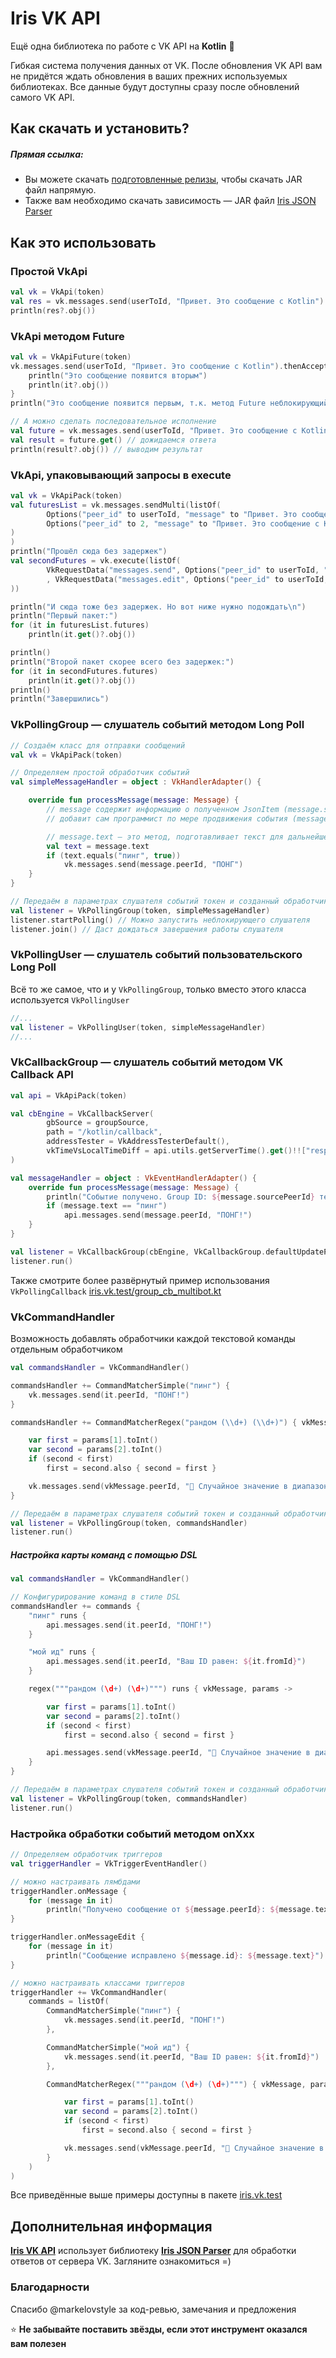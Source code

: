 # Iris VK API

Ещё одна библиотека по работе с VK API на **Kotlin** 💖

Гибкая система получения данных от VK. После обновления VK API вам не придётся ждать 
обновления в ваших прежних используемых библиотеках. Все данные будут доступны сразу после обновлений самого VK API.

## Как скачать и установить?

##### Прямая ссылка:

- Вы можете скачать [подготовленные релизы](https://github.com/iris2iris/iris-vk-api/releases), чтобы скачать JAR файл напрямую.
- Также вам необходимо скачать зависимость — JAR файл [Iris JSON Parser](https://github.com/iris2iris/iris-vk-api/releases/download/v0.3/iris-json-parser.jar)

## Как это использовать

### Простой VkApi

```kotlin
val vk = VkApi(token)
val res = vk.messages.send(userToId, "Привет. Это сообщение с Kotlin")
println(res?.obj())
```

### VkApi методом Future

```kotlin
val vk = VkApiFuture(token)
vk.messages.send(userToId, "Привет. Это сообщение с Kotlin").thenAccept {
    println("Это сообщение появится вторым")
    println(it?.obj())
}
println("Это сообщение появится первым, т.к. метод Future неблокирующий")

// А можно сделать последовательное исполнение
val future = vk.messages.send(userToId, "Привет. Это сообщение с Kotlin")
val result = future.get() // дожидаемся ответа
println(result?.obj()) // выводим результат
```

### VkApi, упаковывающий запросы в execute
```kotlin
val vk = VkApiPack(token)
val futuresList = vk.messages.sendMulti(listOf(
        Options("peer_id" to userToId, "message" to "Привет. Это сообщение с Kotlin\nОно почти работает!", "attachment" to "photo-181070115_457239553"),
        Options("peer_id" to 2, "message" to "Привет. Это сообщение с Kotlin\nОно почти работает!", "attachment" to "photo-181070115_457239553"),
)
)
println("Прошёл сюда без задержек")
val secondFutures = vk.execute(listOf(
        VkRequestData("messages.send", Options("peer_id" to userToId, "random_id" to (0..2_000_000).random(), "message" to "Привет. Это сообщение с Kotlin\nОно почти работает!", "attachment" to "photo-181070115_457239553"))
        , VkRequestData("messages.edit", Options("peer_id" to userToId, "conversation_message_id" to 1, "message" to "Привет. Это сообщение с Kotlin\nОно почти работает!", "attachment" to "photo-181070115_457239553"))
))

println("И сюда тоже без задержек. Но вот ниже нужно подождать\n")
println("Первый пакет:")
for (it in futuresList.futures)
    println(it.get()?.obj())

println()
println("Второй пакет скорее всего без задержек:")
for (it in secondFutures.futures)
    println(it.get()?.obj())
println()
println("Завершились")
```

### VkPollingGroup — слушатель событий методом Long Poll

```kotlin
// Создаём класс для отправки сообщений
val vk = VkApiPack(token)

// Определяем простой обработчик событий
val simpleMessageHandler = object : VkHandlerAdapter() {

    override fun processMessage(message: Message) {
        // message содержит информацию о полученном JsonItem (message.source) и вспомогательную информацию, которую
        // добавит сам программист по мере продвижения события (message.options)

        // message.text — это метод, подготавливает текст для дальнейшей работы
        val text = message.text
        if (text.equals("пинг", true))
            vk.messages.send(message.peerId, "ПОНГ")
    }
}

// Передаём в параметрах слушателя событий токен и созданный обработчик событий
val listener = VkPollingGroup(token, simpleMessageHandler)
listener.startPolling() // Можно запустить неблокирующего слушателя
listener.join() // Даст дождаться завершения работы слушателя
```

### VkPollingUser — слушатель событий пользовательского Long Poll
Всё то же самое, что и у `VkPollingGroup`, только вместо этого класса используется `VkPollingUser`
```kotlin
//...
val listener = VkPollingUser(token, simpleMessageHandler)
//...
```

### VkCallbackGroup — слушатель событий методом VK Callback API

```kotlin
val api = VkApiPack(token)

val cbEngine = VkCallbackServer(
        gbSource = groupSource,
        path = "/kotlin/callback",
        addressTester = VkAddressTesterDefault(),
        vkTimeVsLocalTimeDiff = api.utils.getServerTime().get()!!["response"].asLong()*1000L - System.currentTimeMillis()
)

val messageHandler = object : VkEventHandlerAdapter() {
    override fun processMessage(message: Message) {
        println("Событие получено. Group ID: ${message.sourcePeerId} текст: ${message.text}")
        if (message.text == "пинг")
            api.messages.send(message.peerId, "ПОНГ!")
    }
}

val listener = VkCallbackGroup(cbEngine, VkCallbackGroup.defaultUpdateProcessor(messageHandler))
listener.run()
```
Также смотрите более развёрнутый пример использования `VkPollingCallback` [iris.vk.test/group_cb_multibot.kt](https://github.com/iris2iris/iris-vk-api/blob/master/test/iris/vk/test/group_cb_multibot.kt)

### VkCommandHandler

Возможность добавлять обработчики каждой текстовой команды отдельным обработчиком
```kotlin
val commandsHandler = VkCommandHandler()

commandsHandler += CommandMatcherSimple("пинг") {
    vk.messages.send(it.peerId, "ПОНГ!")
}

commandsHandler += CommandMatcherRegex("рандом (\\d+) (\\d+)") { vkMessage, params ->

    var first = params[1].toInt()
    var second = params[2].toInt()
    if (second < first)
        first = second.also { second = first }

    vk.messages.send(vkMessage.peerId, "🎲 Случайное значение в диапазоне [$first..$second] выпало на ${(first..second).random()}")
}

// Передаём в параметрах слушателя событий токен и созданный обработчик команд
val listener = VkPollingGroup(token, commandsHandler)
listener.run()
```

##### Настройка карты команд с помощью DSL
```kotlin
val commandsHandler = VkCommandHandler()

// Конфигурирование команд в стиле DSL
commandsHandler += commands {
    "пинг" runs {
        api.messages.send(it.peerId, "ПОНГ!")
    }

    "мой ид" runs {
        api.messages.send(it.peerId, "Ваш ID равен: ${it.fromId}")
    }

    regex("""рандом (\d+) (\d+)""") runs { vkMessage, params ->

        var first = params[1].toInt()
        var second = params[2].toInt()
        if (second < first)
            first = second.also { second = first }

        api.messages.send(vkMessage.peerId, "🎲 Случайное значение в диапазоне [$first..$second] выпало на ${(first..second).random()}")
    }
}

// Передаём в параметрах слушателя событий токен и созданный обработчик команд
val listener = VkPollingGroup(token, commandsHandler)
listener.run()
```

### Настройка обработки событий методом onXxx
```kotlin
// Определяем обработчик триггеров
val triggerHandler = VkTriggerEventHandler()

// можно настраивать лямбдами
triggerHandler.onMessage {
    for (message in it)
        println("Получено сообщение от ${message.peerId}: ${message.text}")
}

triggerHandler.onMessageEdit {
    for (message in it)
        println("Сообщение исправлено ${message.id}: ${message.text}")
}

// можно настраивать классами триггеров
triggerHandler += VkCommandHandler(
    commands = listOf(
        CommandMatcherSimple("пинг") {
            vk.messages.send(it.peerId, "ПОНГ!")
        },

        CommandMatcherSimple("мой ид") {
            vk.messages.send(it.peerId, "Ваш ID равен: ${it.fromId}")
        },

        CommandMatcherRegex("""рандом (\d+) (\d+)""") { vkMessage, params ->

            var first = params[1].toInt()
            var second = params[2].toInt()
            if (second < first)
                first = second.also { second = first }

            vk.messages.send(vkMessage.peerId, "🎲 Случайное значение в диапазоне [$first..$second] выпало на ${(first..second).random()}")
        }
    )
)
```

Все приведённые выше примеры доступны в пакете [iris.vk.test](https://github.com/iris2iris/iris-vk-api/blob/master/test/iris/vk/test)

## Дополнительная информация

**[Iris VK API](https://github.com/iris2iris/iris-vk-api)** использует библиотеку **[Iris JSON Parser](https://github.com/iris2iris/iris-json-parser-kotlin)** для обработки ответов от сервера VK. Загляните ознакомиться =)

### Благодарности
Спасибо @markelovstyle за код-ревью, замечания и предложения

⭐ **Не забывайте поставить звёзды, если этот инструмент оказался вам полезен**

